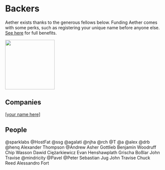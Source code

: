 # Backers

Aether exists thanks to the generous fellows below. Funding Aether comes with some perks, such as registering your unique name before anyone else. [See here](https://getaether.net/supporterbenefits) for full benefits. 

<a href="https://www.patreon.com/nehbit">
	<img src="https://c5.patreon.com/external/logo/become_a_patron_button@2x.png" width="160">
</a>

## Companies

[[your name here]](https://www.patreon.com/bePatron?u=11407204)

## People 

@sparklabs
@HostFat
@ssg
@agalati
@njha
@rch
@T
@a
@alex
@drb
@henq
Alexander Thompson
@Andrew
Asher Gottlieb
Benjamin Woodruff
Chip Wasson
Dawid Ciężarkiewicz
Evan Henshawplath
Grischa Boßlar
John Travise
@mindricity
@Pavel
@Peter
Sebastian Jug
John Travise
Chuck Reed
Alessandro Fort 